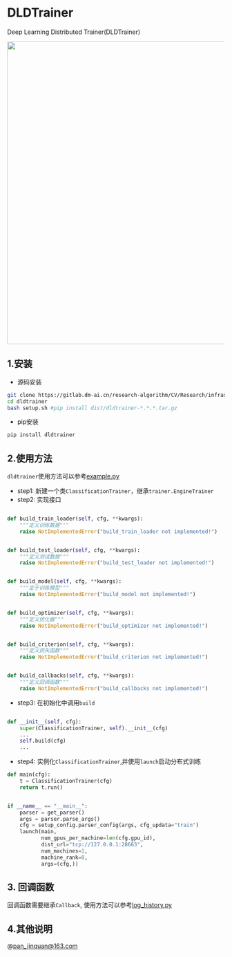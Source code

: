 # DLDTrainer

Deep Learning Distributed Trainer(DLDTrainer)

<img src="dldtrainer.png" width="700" >

## 1.安装

- 源码安装

```bash
git clone https://gitlab.dm-ai.cn/research-algorithm/CV/Research/infrastructure/dldtrainer
cd dldtrainer
bash setup.sh #pip install dist/dldtrainer-*.*.*.tar.gz
```

- pip安装

```bash
pip install dldtrainer
```

## 2.使用方法

`dldtrainer`使用方法可以参考[example.py](./example.py)

- step1: 新建一个类`ClassificationTrainer`，继承`trainer.EngineTrainer`
- step2: 实现接口

```python

def build_train_loader(self, cfg, **kwargs):
    """定义训练数据"""
    raise NotImplementedError("build_train_loader not implemented!")


def build_test_loader(self, cfg, **kwargs):
    """定义测试数据"""
    raise NotImplementedError("build_test_loader not implemented!")


def build_model(self, cfg, **kwargs):
    """定于训练模型"""
    raise NotImplementedError("build_model not implemented!")


def build_optimizer(self, cfg, **kwargs):
    """定义优化器"""
    raise NotImplementedError("build_optimizer not implemented!")


def build_criterion(self, cfg, **kwargs):
    """定义损失函数"""
    raise NotImplementedError("build_criterion not implemented!")


def build_callbacks(self, cfg, **kwargs):
    """定义回调函数"""
    raise NotImplementedError("build_callbacks not implemented!")
```

- step3: 在初始化中调用`build`

```python

def __init__(self, cfg):
    super(ClassificationTrainer, self).__init__(cfg)
    ...
    self.build(cfg)
    ...
```

- step4: 实例化`ClassificationTrainer`,并使用`launch`启动分布式训练

```python
def main(cfg):
    t = ClassificationTrainer(cfg)
    return t.run()


if __name__ == "__main__":
    parser = get_parser()
    args = parser.parse_args()
    cfg = setup_config.parser_config(args, cfg_updata="train")
    launch(main,
           num_gpus_per_machine=len(cfg.gpu_id),
           dist_url="tcp://127.0.0.1:28663",
           num_machines=1,
           machine_rank=0,
           args=(cfg,))
```

## 3. 回调函数

回调函数需要继承`Callback`, 使用方法可以参考[log_history.py](./dldtrainer/callbacks/log_history.py)

## 4.其他说明
 @pan_jinquan@163.com